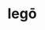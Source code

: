 ---
title: legō
nmtitle: lego
meaning: to read
ch: 1
pos: verb
secondppstem: leg
nmsecondppstem: leg
infend: ere
nminfend: ere
infhyph: -ere
mninfend: -ere
conjugation: third
derivative: illegible, lecture
---